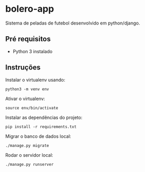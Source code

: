 # bolero-app
Sistema de peladas de futebol desenvolvido em python/django.

## Pré requisitos

- Python 3 instalado

## Instruções

Instalar o virtualenv usando:
```
python3 -m venv env
```

Ativar o virtualenv:
```
source env/bin/activate
```

Instalar as dependências do projeto:
```
pip install -r requirements.txt
```

Migrar o banco de dados local:
```
./manage.py migrate
```

Rodar o servidor local:
```
./manage.py runserver
```
